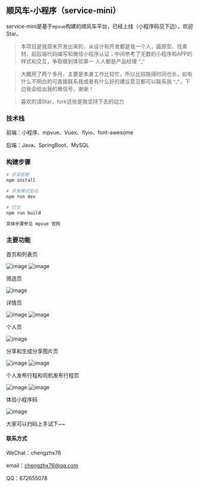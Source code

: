 ## 顺风车-小程序（service-mini）

service-mini是基于`mpvue`构建的顺风车平台，已经上线（小程序码见下边），欢迎Star。

> 本项目是我周末开发出来的，从设计和开发都是我一个人，画原型、找素材、前后端代码编写和微信小程序认证；中间参考了无数的小程序和APP的样式和交互，争取做到体验第一 人人都是产品经理 ^_^

> 大概用了两个多月，主要是本身工作比较忙，所以比较拖得时间也长，如有什么不明白的可直接联系我或者有什么好的建议意见都可以联系我 ^_^，下边我会给出我的微信号，谢谢！

> 喜欢的请Star，fork这些是我坚持下去的动力


### 技术栈

前端：小程序、mpvue、Vuex、flyio、font-awesome

后端：Java、SpringBoot、MySQL


### 构建步骤

``` bash
# 安装依赖
npm install

# 开发模式启动
npm run dev

# 打包
npm run build

具体步骤参见 mpvue 官网
```

### 主要功能

首页和列表页

![image](https://github.com/chengzhx76/service-mini/blob/master/resource/mp-1.jpg)
![image](https://github.com/chengzhx76/service-mini/blob/master/resource/mp-2.jpg)

筛选页

![image](https://github.com/chengzhx76/service-mini/blob/master/resource/mp-3.jpg)

详情页

![image](https://github.com/chengzhx76/service-mini/blob/master/resource/mp-4.jpg)
![image](https://github.com/chengzhx76/service-mini/blob/master/resource/mp-5.jpg)

个人页

![image](https://github.com/chengzhx76/service-mini/blob/master/resource/mp-6.jpg)

分享和生成分享图片页

![image](https://github.com/chengzhx76/service-mini/blob/master/resource/mp-7.jpg)
![image](https://github.com/chengzhx76/service-mini/blob/master/resource/mp-8.jpg)

个人发布行程和司机发布行程页

![image](https://github.com/chengzhx76/service-mini/blob/master/resource/mp-9.jpg)
![image](https://github.com/chengzhx76/service-mini/blob/master/resource/mp-10.jpg)


体验小程序码

![image](https://github.com/chengzhx76/service-mini/blob/master/resource/qrcode.jpg)


大家可以扫码上手试下~~

#### 联系方式

WeChat：chengzhx76

email：chengzhx76@qq.com
 
QQ：672655078
